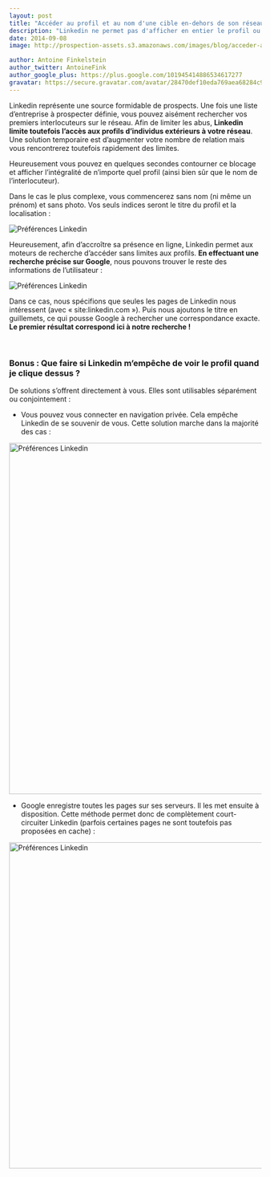 ```yaml
---
layout: post
title: "Accéder au profil et au nom d'une cible en-dehors de son réseau Linkedin"
description: "Linkedin ne permet pas d'afficher en entier le profil ou le nom d'un utilisateur en dehors de votre réseau. Voici la solution."
date: 2014-09-08
image: http://prospection-assets.s3.amazonaws.com/images/blog/acceder-a-n-importe-quel-profil-linkedin/linkedin-header.jpg

author: Antoine Finkelstein
author_twitter: AntoineFink
author_google_plus: https://plus.google.com/101945414886534617277
gravatar: https://secure.gravatar.com/avatar/28470def10eda769aea68284c919493f?d=mm&s=40&r=G
---
```


Linkedin représente une source formidable de prospects. Une fois une liste d’entreprise à prospecter définie, vous pouvez aisément rechercher vos premiers interlocuteurs sur le réseau. Afin de limiter les abus, **Linkedin limite toutefois l’accès aux profils d’individus extérieurs à votre réseau**. Une solution temporaire est d’augmenter votre nombre de relation mais vous rencontrerez toutefois rapidement des limites.

Heureusement vous pouvez en quelques secondes contourner ce blocage et afficher l’intégralité de n’importe quel profil (ainsi bien sûr que le nom de l’interlocuteur).

Dans le cas le plus complexe, vous commencerez sans nom (ni même un prénom) et sans photo. Vos seuls indices seront le titre du profil et la localisation :

<img class="img-responsive" src="http://prospection-assets.s3.amazonaws.com/images/blog/acceder-a-n-importe-quel-profil-linkedin/img1.jpg" alt="Préférences Linkedin" />

Heureusement, afin d’accroître sa présence en ligne, Linkedin permet aux moteurs de recherche d’accéder sans limites aux profils. **En effectuant une recherche précise sur Google**, nous pouvons trouver le reste des informations de l’utilisateur :

<img class="img-responsive" src="http://prospection-assets.s3.amazonaws.com/images/blog/acceder-a-n-importe-quel-profil-linkedin/img2.jpg" alt="Préférences Linkedin" />

Dans ce cas, nous spécifions que seules les pages de Linkedin nous intéressent (avec « site:linkedin.com »). Puis nous ajoutons le titre en guillemets, ce qui pousse Google à rechercher une correspondance exacte. **Le premier résultat correspond ici à notre recherche !**

<br>

### Bonus : Que faire si Linkedin m’empêche de voir le profil quand je clique dessus ?

De solutions s’offrent directement à vous. Elles sont utilisables séparément ou conjointement :

* Vous pouvez vous connecter en navigation privée. Cela empêche Linkedin de se souvenir de vous. Cette solution marche dans la majorité des cas :

<img class="img-responsive" src="http://prospection-assets.s3.amazonaws.com/images/blog/acceder-a-n-importe-quel-profil-linkedin/img3.jpg" alt="Préférences Linkedin" width="700" />

* Google enregistre toutes les pages sur ses serveurs. Il les met ensuite à disposition. Cette méthode permet donc de complètement court-circuiter Linkedin (parfois certaines pages ne sont toutefois pas proposées en cache) :

<img class="img-responsive" src="http://prospection-assets.s3.amazonaws.com/images/blog/acceder-a-n-importe-quel-profil-linkedin/img4.jpg" alt="Préférences Linkedin" width="650" />